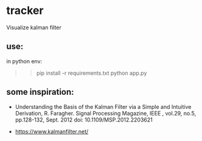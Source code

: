 # tracker
Visualize kalman filter

## use:
in python env:
>>pip install -r requirements.txt
>>python app.py

## some inspiration:
- Understanding the Basis of the Kalman Filter via a Simple and Intuitive Derivation, R. Faragher.
Signal Processing Magazine, IEEE , vol.29, no.5, pp.128-132, Sept. 2012 doi: 10.1109/MSP.2012.2203621

- https://www.kalmanfilter.net/


